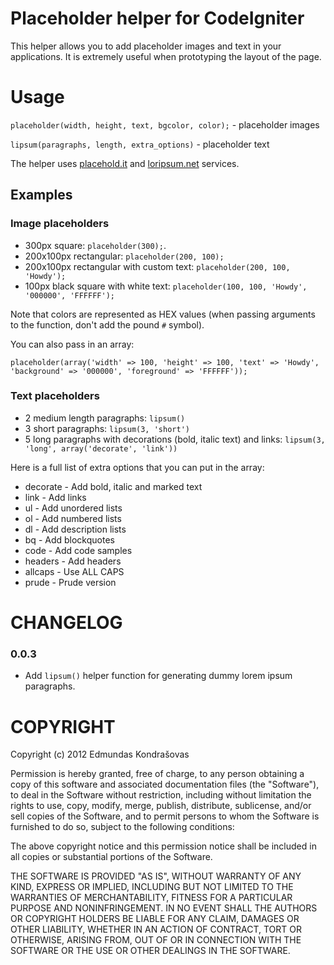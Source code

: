 # Placeholder helper for CodeIgniter

This helper allows you to add placeholder images and text in your applications. It is extremely useful when prototyping the layout of the page.

# Usage

`placeholder(width, height, text, bgcolor, color);` - placeholder images

`lipsum(paragraphs, length, extra_options)` - placeholder text

The helper uses [placehold.it](http://placehold.it) and [loripsum.net](http://loripsum.net) services.

## Examples

### Image placeholders

- 300px square: `placeholder(300);`.
- 200x100px rectangular: `placeholder(200, 100);`
- 200x100px rectangular with custom text: `placeholder(200, 100, 'Howdy');`
- 100px black square with white text: `placeholder(100, 100, 'Howdy', '000000', 'FFFFFF');`

Note that colors are represented as HEX values (when passing arguments to the function, don't add the pound `#` symbol).

You can also pass in an array:

`placeholder(array('width' => 100, 'height' => 100, 'text' => 'Howdy', 'background' => '000000', 'foreground' => 'FFFFFF'));`

### Text placeholders

- 2 medium length paragraphs: `lipsum()`
- 3 short paragraphs: `lipsum(3, 'short')`
- 5 long paragraphs with decorations (bold, italic text) and links: `lipsum(3, 'long', array('decorate', 'link'))`

Here is a full list of extra options that you can put in the array:

- decorate - Add bold, italic and marked text
- link - Add links
- ul - Add unordered lists
- ol - Add numbered lists
- dl - Add description lists
- bq - Add blockquotes
- code - Add code samples
- headers - Add headers
- allcaps - Use ALL CAPS
- prude - Prude version

# CHANGELOG

### 0.0.3

* Add `lipsum()` helper function for generating dummy lorem ipsum paragraphs.

# COPYRIGHT

Copyright (c) 2012 Edmundas Kondrašovas

Permission is hereby granted, free of charge, to any person obtaining a copy 
of this software and associated documentation files (the "Software"), to deal 
in the Software without restriction, including without limitation the rights 
to use, copy, modify, merge, publish, distribute, sublicense, and/or sell 
copies of the Software, and to permit persons to whom the Software is 
furnished to do so, subject to the following conditions:

The above copyright notice and this permission notice shall be included in 
all copies or substantial portions of the Software.

THE SOFTWARE IS PROVIDED "AS IS", WITHOUT WARRANTY OF ANY KIND, EXPRESS OR 
IMPLIED, INCLUDING BUT NOT LIMITED TO THE WARRANTIES OF MERCHANTABILITY, 
FITNESS FOR A PARTICULAR PURPOSE AND NONINFRINGEMENT. IN NO EVENT SHALL THE 
AUTHORS OR COPYRIGHT HOLDERS BE LIABLE FOR ANY CLAIM, DAMAGES OR OTHER 
LIABILITY, WHETHER IN AN ACTION OF CONTRACT, TORT OR OTHERWISE, ARISING FROM, 
OUT OF OR IN CONNECTION WITH THE SOFTWARE OR THE USE OR OTHER DEALINGS IN 
THE SOFTWARE.